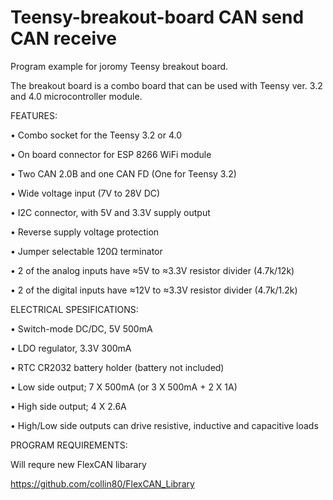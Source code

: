 # Teensy-breakout-board CAN send CAN receive

Program example for joromy Teensy breakout board.

The breakout board is a combo board that can be used with Teensy ver. 3.2 and 4.0 microcontroller module.

FEATURES:

•	Combo socket for the Teensy 3.2 or 4.0

•	On board connector for ESP 8266 WiFi module

•	Two CAN 2.0B and one CAN FD (One for Teensy 3.2)

•	Wide voltage input (7V to 28V DC)

•	I2C connector, with 5V and 3.3V supply output

•	Reverse supply voltage protection

•	Jumper selectable 120Ω terminator

•	2 of the analog inputs have ≈5V to ≈3.3V resistor divider (4.7k/12k)

•	2 of the digital inputs have ≈12V to ≈3.3V resistor divider (4.7k/1.2k)

ELECTRICAL SPESIFICATIONS:

•	Switch-mode DC/DC, 5V 500mA

•	LDO regulator, 3.3V 300mA

•	RTC CR2032 battery holder (battery not included)

•	Low side output; 7 X 500mA (or 3 X 500mA + 2 X 1A)

•	High side output; 4 X 2.6A 

•	High/Low side outputs can drive resistive, inductive and capacitive loads



PROGRAM REQUIREMENTS:

Will requre new FlexCAN libarary

https://github.com/collin80/FlexCAN_Library
